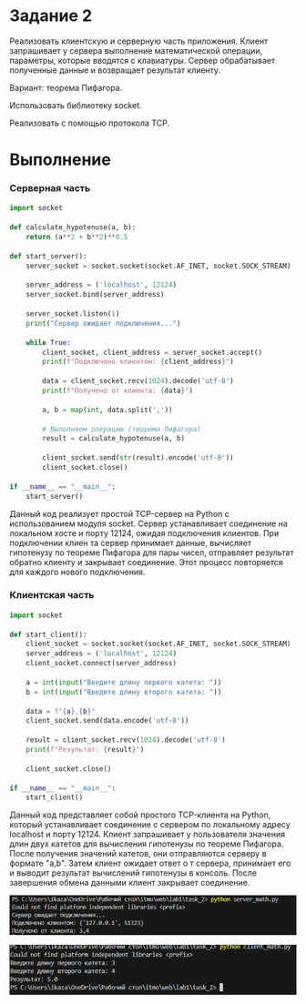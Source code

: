 # Задание 2

Реализовать клиентскую и серверную часть приложения. Клиент запрашивает у сервера выполнение математической операции, параметры, которые вводятся с клавиатуры. Сервер обрабатывает полученные данные и возвращает результат клиенту.

Вариант: теорема Пифагора.

Использовать библиотеку socket.

Реализовать с помощью протокола TCP.

# Выполнение

### Cерверная часть

```python
import socket

def calculate_hypotenuse(a, b):
    return (a**2 + b**2)**0.5

def start_server():
    server_socket = socket.socket(socket.AF_INET, socket.SOCK_STREAM)

    server_address = ('localhost', 12124)
    server_socket.bind(server_address)

    server_socket.listen(1)
    print("Сервер ожидает подключения...")

    while True:
        client_socket, client_address = server_socket.accept()
        print(f"Подключено клиентом: {client_address}")

        data = client_socket.recv(1024).decode('utf-8')
        print(f"Получено от клиента: {data}")

        a, b = map(int, data.split(','))

        # Выполняем операцию (теорема Пифагора)
        result = calculate_hypotenuse(a, b)

        client_socket.send(str(result).encode('utf-8'))
        client_socket.close()

if __name__ == "__main__":
    start_server()

```

Данный код реализует простой TCP-сервер на Python с использованием модуля socket. Сервер устанавливает соединение на локальном хосте и порту 12124, ожидая подключения клиентов. При подключении клиен
та сервер принимает данные, вычисляет гипотенузу по теореме Пифагора для пары чисел, отправляет результат обратно клиенту и закрывает соединение. Этот процесс повторяется для каждого нового подключения.

### Клиентская часть

```python
import socket

def start_client():
    client_socket = socket.socket(socket.AF_INET, socket.SOCK_STREAM)
    server_address = ('localhost', 12124)
    client_socket.connect(server_address)
    
    a = int(input("Введите длину первого катета: "))
    b = int(input("Введите длину второго катета: "))
    
    data = f"{a},{b}"
    client_socket.send(data.encode('utf-8'))
    
    result = client_socket.recv(1024).decode('utf-8')
    print(f"Результат: {result}")
    
    client_socket.close()

if __name__ == "__main__":
    start_client()

```

Данный код представляет собой простого TCP-клиента на Python, который устанавливает соединение с сервером по локальному адресу localhost и порту 12124. Клиент запрашивает у пользователя значения длин двух катетов для вычисления гипотенузы по теореме Пифагора. После получения значений катетов, они отправляются серверу в формате "a,b". Затем клиент ожидает ответ о
т сервера, принимает его и выводит результат вычислений гипотенузы в консоль. После завершения обмена данными клиент закрывает соединение.

![Пример изображения](1.png)

![Пример изображения](2.png)
